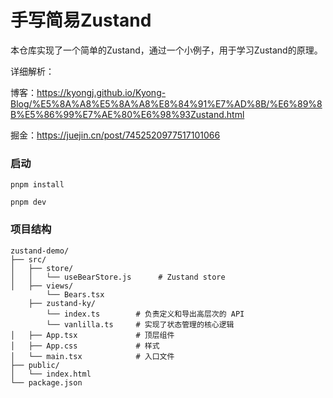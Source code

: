 # 手写简易Zustand

本仓库实现了一个简单的Zustand，通过一个小例子，用于学习Zustand的原理。

详细解析：

博客：https://kyongj.github.io/Kyong-Blog/%E5%8A%A8%E5%8A%A8%E8%84%91%E7%AD%8B/%E6%89%8B%E5%86%99%E7%AE%80%E6%98%93Zustand.html

掘金：https://juejin.cn/post/7452520977517101066

### 启动
```
pnpm install

pnpm dev
```
### 项目结构
```
zustand-demo/
├── src/
│   ├── store/
│   │   └── useBearStore.js      # Zustand store
│   ├── views/      
        └── Bears.tsx   
    ├── zustand-ky/      
        └── index.ts        # 负责定义和导出高层次的 API          
        └── vanlilla.ts     # 实现了状态管理的核心逻辑    
│   ├── App.tsx             # 顶层组件
│   ├── App.css             # 样式
│   └── main.tsx            # 入口文件
├── public/
│   └── index.html
└── package.json
```